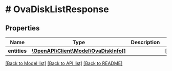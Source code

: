# # OvaDiskListResponse

## Properties

Name | Type | Description | Notes
------------ | ------------- | ------------- | -------------
**entities** | [**\OpenAPI\Client\Model\OvaDiskInfo[]**](OvaDiskInfo.md) |  | [optional]

[[Back to Model list]](../../README.md#models) [[Back to API list]](../../README.md#endpoints) [[Back to README]](../../README.md)
